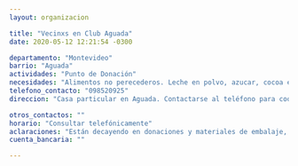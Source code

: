 ```yaml
---
layout: organizacion

title: "Vecinxs en Club Aguada"
date: 2020-05-12 12:21:54 -0300

departamento: "Montevideo"
barrio: "Aguada"
actividades: "Punto de Donación"
necesidades: "Alimentos no perecederos. Leche en polvo, azucar, cocoa en lo posible en paquetitos de 100grs. y alimentos elaborados para meriendas. Tambien bandejas, bolsas, cajas, film."
telefono_contacto: "098520925"
direccion: "Casa particular en Aguada. Contactarse al teléfono para coordinar."

otros_contactos: ""
horario: "Consultar telefónicamente"
aclaraciones: "Están decayendo en donaciones y materiales de embalaje, etc. Precisan vehiculos de vez en cuando para arrimar canastas."
cuenta_bancaria: ""

---
```


